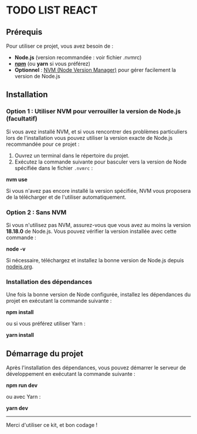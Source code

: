 # TODO LIST REACT


## Prérequis

Pour utiliser ce projet, vous avez besoin de :

- **Node.js** (version recommandée : voir fichier .nvmrc)
- [**npm**](https://www.npmjs.com/) (ou **yarn** si vous préférez)
- **Optionnel** : [NVM (Node Version Manager)](https://github.com/nvm-sh/nvm) pour gérer facilement la version de Node.js

## Installation

### Option 1 : Utiliser NVM pour verrouiller la version de Node.js (facultatif)

Si vous avez installé NVM, et si vous rencontrer des problèmes particuliers lors de l'installation vous pouvez utiliser la version exacte de Node.js recommandée pour ce projet :

1. Ouvrez un terminal dans le répertoire du projet.
2. Exécutez la commande suivante pour basculer vers la version de Node spécifiée dans le fichier `.nvmrc` :

**nvm use**

Si vous n'avez pas encore installé la version spécifiée, NVM vous proposera de la télécharger et de l'utiliser automatiquement.

### Option 2 : Sans NVM

Si vous n'utilisez pas NVM, assurez-vous que vous avez au moins la version **18.18.0** de Node.js. Vous pouvez vérifier la version installée avec cette commande :

**node -v**

Si nécessaire, téléchargez et installez la bonne version de Node.js depuis [nodejs.org](https://nodejs.org/).

### Installation des dépendances

Une fois la bonne version de Node configurée, installez les dépendances du projet en exécutant la commande suivante :

**npm install**

ou si vous préférez utiliser Yarn :

**yarn install**

## Démarrage du projet

Après l'installation des dépendances, vous pouvez démarrer le serveur de développement en exécutant la commande suivante :

**npm run dev**

ou avec Yarn :

**yarn dev**


---

Merci d'utiliser ce kit, et bon codage !
